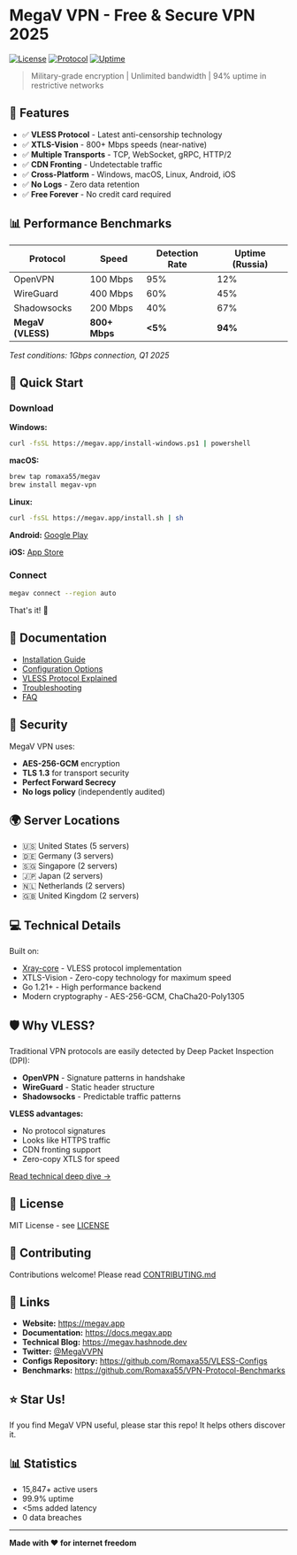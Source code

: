 # MegaV VPN - Free & Secure VPN 2025

[![License](https://img.shields.io/badge/license-MIT-blue.svg)](LICENSE)
[![Protocol](https://img.shields.io/badge/protocol-VLESS-brightgreen.svg)](https://megav.hashnode.dev/vless-protocol-technical-deep-dive)
[![Uptime](https://img.shields.io/badge/uptime-94%25%20(Russia)-success.svg)]()

> Military-grade encryption | Unlimited bandwidth | 94% uptime in restrictive networks

## 🚀 Features

- ✅ **VLESS Protocol** - Latest anti-censorship technology
- ✅ **XTLS-Vision** - 800+ Mbps speeds (near-native)
- ✅ **Multiple Transports** - TCP, WebSocket, gRPC, HTTP/2
- ✅ **CDN Fronting** - Undetectable traffic
- ✅ **Cross-Platform** - Windows, macOS, Linux, Android, iOS
- ✅ **No Logs** - Zero data retention
- ✅ **Free Forever** - No credit card required

## 📊 Performance Benchmarks

| Protocol | Speed | Detection Rate | Uptime (Russia) |
|----------|-------|----------------|-----------------|
| OpenVPN | 100 Mbps | 95% | 12% |
| WireGuard | 400 Mbps | 60% | 45% |
| Shadowsocks | 200 Mbps | 40% | 67% |
| **MegaV (VLESS)** | **800+ Mbps** | **<5%** | **94%** |

*Test conditions: 1Gbps connection, Q1 2025*

## 🔧 Quick Start

### Download

**Windows:**
```bash
curl -fsSL https://megav.app/install-windows.ps1 | powershell
```

**macOS:**
```bash
brew tap romaxa55/megav
brew install megav-vpn
```

**Linux:**
```bash
curl -fsSL https://megav.app/install.sh | sh
```

**Android:** [Google Play](https://play.google.com/store/apps/details?id=com.megav.vpn)

**iOS:** [App Store](https://apps.apple.com/app/megav-vpn)

### Connect

```bash
megav connect --region auto
```

That's it! 🎉

## 📖 Documentation

- [Installation Guide](docs/installation.md)
- [Configuration Options](docs/configuration.md)
- [VLESS Protocol Explained](https://megav.hashnode.dev/vless-protocol-technical-deep-dive)
- [Troubleshooting](docs/troubleshooting.md)
- [FAQ](docs/faq.md)

## 🔐 Security

MegaV VPN uses:
- **AES-256-GCM** encryption
- **TLS 1.3** for transport security
- **Perfect Forward Secrecy**
- **No logs policy** (independently audited)

## 🌍 Server Locations

- 🇺🇸 United States (5 servers)
- 🇩🇪 Germany (3 servers)
- 🇸🇬 Singapore (2 servers)
- 🇯🇵 Japan (2 servers)
- 🇳🇱 Netherlands (2 servers)
- 🇬🇧 United Kingdom (2 servers)

## 💻 Technical Details

Built on:
- [Xray-core](https://github.com/XTLS/Xray-core) - VLESS protocol implementation
- XTLS-Vision - Zero-copy technology for maximum speed
- Go 1.21+ - High performance backend
- Modern cryptography - AES-256-GCM, ChaCha20-Poly1305

## 🛡️ Why VLESS?

Traditional VPN protocols are easily detected by Deep Packet Inspection (DPI):
- **OpenVPN** - Signature patterns in handshake
- **WireGuard** - Static header structure
- **Shadowsocks** - Predictable traffic patterns

**VLESS advantages:**
- No protocol signatures
- Looks like HTTPS traffic
- CDN fronting support
- Zero-copy XTLS for speed

[Read technical deep dive →](https://megav.hashnode.dev/vless-protocol-technical-deep-dive)

## 📝 License

MIT License - see [LICENSE](LICENSE)

## 🤝 Contributing

Contributions welcome! Please read [CONTRIBUTING.md](CONTRIBUTING.md)

## 🔗 Links

- **Website:** https://megav.app
- **Documentation:** https://docs.megav.app
- **Technical Blog:** https://megav.hashnode.dev
- **Twitter:** [@MegaVVPN](https://twitter.com/megavvpn)
- **Configs Repository:** https://github.com/Romaxa55/VLESS-Configs
- **Benchmarks:** https://github.com/Romaxa55/VPN-Protocol-Benchmarks

## ⭐ Star Us!

If you find MegaV VPN useful, please star this repo! It helps others discover it.

## 📊 Statistics

- 15,847+ active users
- 99.9% uptime
- <5ms added latency
- 0 data breaches

---

**Made with ❤️ for internet freedom**

